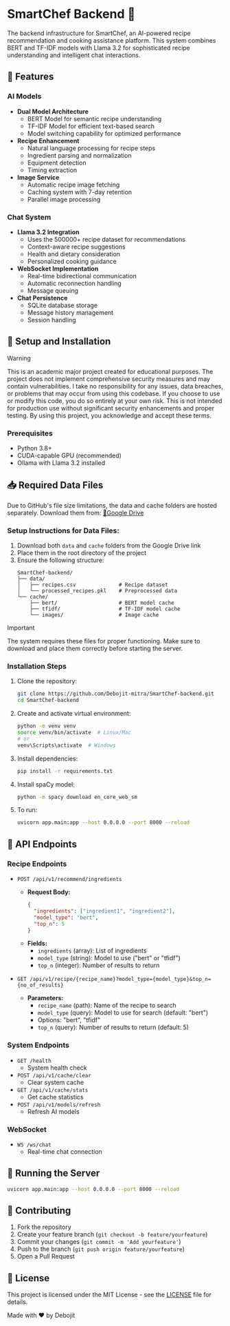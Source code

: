 # SmartChef Backend 🚀

The backend infrastructure for SmartChef, an AI-powered recipe recommendation and cooking assistance platform. This system combines BERT and TF-IDF models with Llama 3.2 for sophisticated recipe understanding and intelligent chat interactions.

## 🌟 Features

### AI Models

- **Dual Model Architecture**
  - BERT Model for semantic recipe understanding
  - TF-IDF Model for efficient text-based search
  - Model switching capability for optimized performance
- **Recipe Enhancement**
  - Natural language processing for recipe steps
  - Ingredient parsing and normalization
  - Equipment detection
  - Timing extraction
- **Image Service**
  - Automatic recipe image fetching
  - Caching system with 7-day retention
  - Parallel image processing

### Chat System

- **Llama 3.2 Integration**
  - Uses the 500000+ recipe dataset for recommendations
  - Context-aware recipe suggestions
  - Health and dietary consideration
  - Personalized cooking guidance
- **WebSocket Implementation**
  - Real-time bidirectional communication
  - Automatic reconnection handling
  - Message queuing
- **Chat Persistence**
  - SQLite database storage
  - Message history management
  - Session handling

## 🚀 Setup and Installation

> [!WARNING]
> This is an academic major project created for educational purposes. The project does not implement comprehensive security measures and may contain vulnerabilities. I take no responsibility for any issues, data breaches, or problems that may occur from using this codebase. If you choose to use or modify this code, you do so entirely at your own risk. This is not intended for production use without significant security enhancements and proper testing. By using this project, you acknowledge and accept these terms.

### Prerequisites

- Python 3.8+
- CUDA-capable GPU (recommended)
- Ollama with Llama 3.2 installed

## 📥 Required Data Files

Due to GitHub's file size limitations, the data and cache folders are hosted separately. Download them from:
[📁Google Drive](https://drive.google.com/drive/folders/1e-5LC-UOkEEXBdP15MoKk9-TQpKggk3H?usp=drive_link)

### Setup Instructions for Data Files:

1. Download both `data` and `cache` folders from the Google Drive link
2. Place them in the root directory of the project
3. Ensure the following structure:
   ```
   SmartChef-backend/
   ├── data/
   │   ├── recipes.csv              # Recipe dataset
   │   └── processed_recipes.pkl    # Preprocessed data
   └── cache/
       ├── bert/                    # BERT model cache
       ├── tfidf/                   # TF-IDF model cache
       └── images/                  # Image cache
   ```

> [!IMPORTANT]
> The system requires these files for proper functioning. Make sure to download and place them correctly before starting the server.

### Installation Steps

1. Clone the repository:

   ```bash
   git clone https://github.com/Debojit-mitra/SmartChef-backend.git
   cd SmartChef-backend
   ```

2. Create and activate virtual environment:

   ```bash
   python -m venv venv
   source venv/bin/activate  # Linux/Mac
   # or
   venv\Scripts\activate  # Windows
   ```

3. Install dependencies:

   ```bash
   pip install -r requirements.txt
   ```

4. Install spaCy model:

   ```bash
   python -m spacy download en_core_web_sm
   ```

5. To run:
   ```bash
   uvicorn app.main:app --host 0.0.0.0 --port 8000 --reload
   ```

## 🔌 API Endpoints

### Recipe Endpoints

- `POST /api/v1/recommend/ingredients`

  - **Request Body:**
    ```json
    {
      "ingredients": ["ingredient1", "ingredient2"],
      "model_type": "bert",
      "top_n": 5
    }
    ```
  - **Fields:**
    - `ingredients` (array): List of ingredients
    - `model_type` (string): Model to use ("bert" or "tfidf")
    - `top_n` (integer): Number of results to return

- `GET /api/v1/recipe/{recipe_name}?model_type={model_type}&top_n={no_of_results}`
  - **Parameters:**
    - `recipe_name` (path): Name of the recipe to search
    - `model_type` (query): Model to use for search (default: "bert")
    - Options: "bert", "tfidf"
    - `top_n` (query): Number of results to return (default: 5)

### System Endpoints

- `GET /health`
  - System health check
- `POST /api/v1/cache/clear`
  - Clear system cache
- `GET /api/v1/cache/stats`
  - Get cache statistics
- `POST /api/v1/models/refresh`
  - Refresh AI models

### WebSocket

- `WS /ws/chat`
  - Real-time chat connection

## 🚀 Running the Server

```bash
uvicorn app.main:app --host 0.0.0.0 --port 8000 --reload
```

## 🤝 Contributing

1. Fork the repository
2. Create your feature branch (`git checkout -b feature/yourfeature`)
3. Commit your changes (`git commit -m 'Add yourfeature'`)
4. Push to the branch (`git push origin feature/yourfeature`)
5. Open a Pull Request

## 📝 License

This project is licensed under the MIT License - see the [LICENSE](LICENSE) file for details.

Made with ❤️ by Debojit
